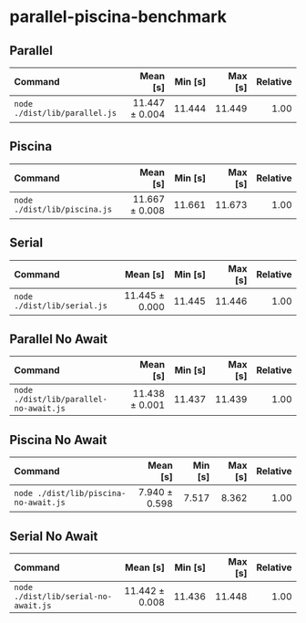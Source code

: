 # parallel-piscina-benchmark

## Parallel

| Command                       |       Mean [s] | Min [s] | Max [s] | Relative |
| :---------------------------- | -------------: | ------: | ------: | -------: |
| `node ./dist/lib/parallel.js` | 11.447 ± 0.004 |  11.444 |  11.449 |     1.00 |

## Piscina

| Command                      |       Mean [s] | Min [s] | Max [s] | Relative |
| :--------------------------- | -------------: | ------: | ------: | -------: |
| `node ./dist/lib/piscina.js` | 11.667 ± 0.008 |  11.661 |  11.673 |     1.00 |

## Serial

| Command                     |       Mean [s] | Min [s] | Max [s] | Relative |
| :-------------------------- | -------------: | ------: | ------: | -------: |
| `node ./dist/lib/serial.js` | 11.445 ± 0.000 |  11.445 |  11.446 |     1.00 |

## Parallel No Await

| Command                                |       Mean [s] | Min [s] | Max [s] | Relative |
| :------------------------------------- | -------------: | ------: | ------: | -------: |
| `node ./dist/lib/parallel-no-await.js` | 11.438 ± 0.001 |  11.437 |  11.439 |     1.00 |

## Piscina No Await

| Command                               |      Mean [s] | Min [s] | Max [s] | Relative |
| :------------------------------------ | ------------: | ------: | ------: | -------: |
| `node ./dist/lib/piscina-no-await.js` | 7.940 ± 0.598 |   7.517 |   8.362 |     1.00 |

## Serial No Await

| Command                              |       Mean [s] | Min [s] | Max [s] | Relative |
| :----------------------------------- | -------------: | ------: | ------: | -------: |
| `node ./dist/lib/serial-no-await.js` | 11.442 ± 0.008 |  11.436 |  11.448 |     1.00 |
